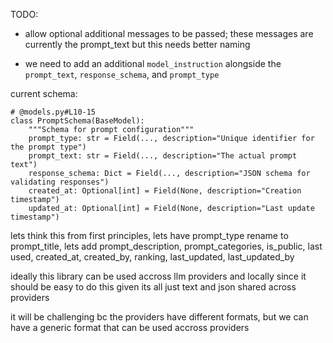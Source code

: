 TODO: 

- allow optional additional messages to be passed; these messages are currently the prompt_text but this needs better naming

- we need to add an additional `model_instruction` alongside the `prompt_text`, `response_schema`, and `prompt_type`

current schema: 

```
# @models.py#L10-15 
class PromptSchema(BaseModel):
    """Schema for prompt configuration"""
    prompt_type: str = Field(..., description="Unique identifier for the prompt type")
    prompt_text: str = Field(..., description="The actual prompt text")
    response_schema: Dict = Field(..., description="JSON schema for validating responses")
    created_at: Optional[int] = Field(None, description="Creation timestamp")
    updated_at: Optional[int] = Field(None, description="Last update timestamp")
```





lets think this from first principles, lets have prompt_type rename to prompt_title, lets add prompt_description, prompt_categories, is_public, last used, created_at, created_by, ranking, last_updated, last_updated_by



ideally this library can be used accross llm providers and locally since it should be easy to do this given its all just text and json shared across providers

it will be challenging bc the providers have different formats, but we can have a generic format that can be used accross providers